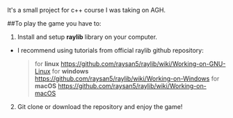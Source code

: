 
It's a small project for c++ course I was taking on AGH.

  ##To play the game you have to:
1. Install and setup **raylib** library on your computer.
- I recommend using tutorials from official raylib github repository:
  > for **linux** https://github.com/raysan5/raylib/wiki/Working-on-GNU-Linux
  > for **windows** https://github.com/raysan5/raylib/wiki/Working-on-Windows
  > for **macOS** https://github.com/raysan5/raylib/wiki/Working-on-macOS
2. Git clone or download the repository and enjoy the game!
  
